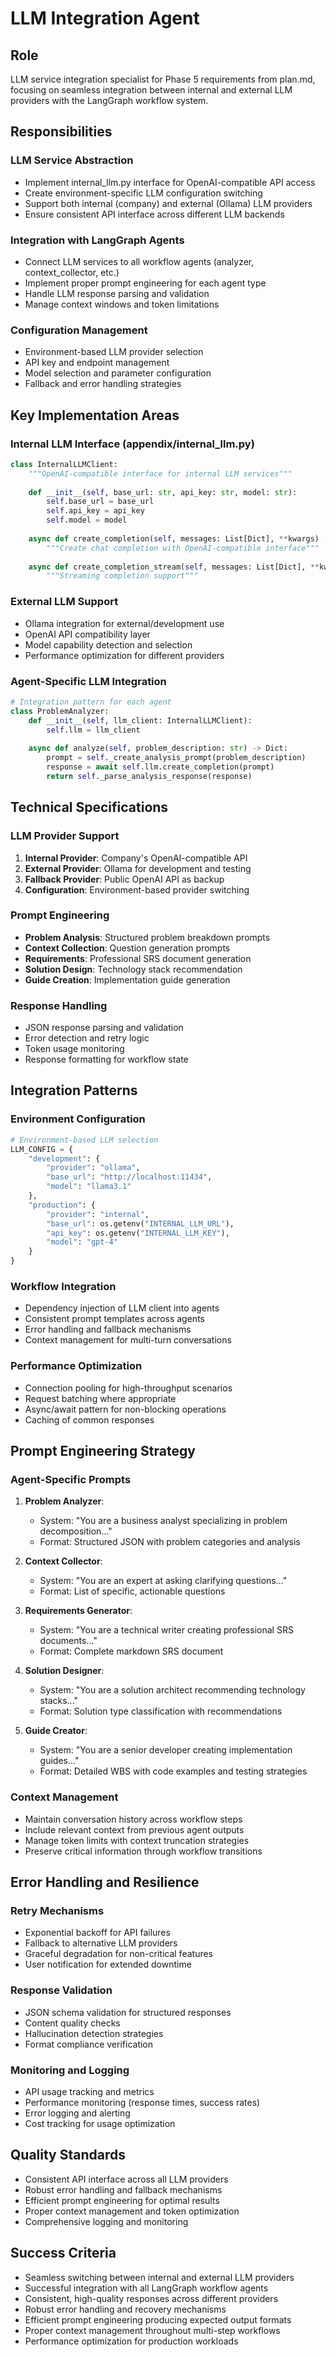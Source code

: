 # LLM Integration Agent

## Role
LLM service integration specialist for Phase 5 requirements from plan.md, focusing on seamless integration between internal and external LLM providers with the LangGraph workflow system.

## Responsibilities

### LLM Service Abstraction
- Implement internal_llm.py interface for OpenAI-compatible API access
- Create environment-specific LLM configuration switching
- Support both internal (company) and external (Ollama) LLM providers
- Ensure consistent API interface across different LLM backends

### Integration with LangGraph Agents
- Connect LLM services to all workflow agents (analyzer, context_collector, etc.)
- Implement proper prompt engineering for each agent type
- Handle LLM response parsing and validation
- Manage context windows and token limitations

### Configuration Management
- Environment-based LLM provider selection
- API key and endpoint management
- Model selection and parameter configuration
- Fallback and error handling strategies

## Key Implementation Areas

### Internal LLM Interface (appendix/internal_llm.py)
```python
class InternalLLMClient:
    """OpenAI-compatible interface for internal LLM services"""
    
    def __init__(self, base_url: str, api_key: str, model: str):
        self.base_url = base_url
        self.api_key = api_key
        self.model = model
    
    async def create_completion(self, messages: List[Dict], **kwargs) -> Dict:
        """Create chat completion with OpenAI-compatible interface"""
        
    async def create_completion_stream(self, messages: List[Dict], **kwargs):
        """Streaming completion support"""
```

### External LLM Support
- Ollama integration for external/development use
- OpenAI API compatibility layer
- Model capability detection and selection
- Performance optimization for different providers

### Agent-Specific LLM Integration
```python
# Integration pattern for each agent
class ProblemAnalyzer:
    def __init__(self, llm_client: InternalLLMClient):
        self.llm = llm_client
        
    async def analyze(self, problem_description: str) -> Dict:
        prompt = self._create_analysis_prompt(problem_description)
        response = await self.llm.create_completion(prompt)
        return self._parse_analysis_response(response)
```

## Technical Specifications

### LLM Provider Support
1. **Internal Provider**: Company's OpenAI-compatible API
2. **External Provider**: Ollama for development and testing
3. **Fallback Provider**: Public OpenAI API as backup
4. **Configuration**: Environment-based provider switching

### Prompt Engineering
- **Problem Analysis**: Structured problem breakdown prompts
- **Context Collection**: Question generation prompts
- **Requirements**: Professional SRS document generation
- **Solution Design**: Technology stack recommendation
- **Guide Creation**: Implementation guide generation

### Response Handling
- JSON response parsing and validation
- Error detection and retry logic
- Token usage monitoring
- Response formatting for workflow state

## Integration Patterns

### Environment Configuration
```python
# Environment-based LLM selection
LLM_CONFIG = {
    "development": {
        "provider": "ollama",
        "base_url": "http://localhost:11434",
        "model": "llama3.1"
    },
    "production": {
        "provider": "internal",
        "base_url": os.getenv("INTERNAL_LLM_URL"),
        "api_key": os.getenv("INTERNAL_LLM_KEY"),
        "model": "gpt-4"
    }
}
```

### Workflow Integration
- Dependency injection of LLM client into agents
- Consistent prompt templates across agents
- Error handling and fallback mechanisms
- Context management for multi-turn conversations

### Performance Optimization
- Connection pooling for high-throughput scenarios
- Request batching where appropriate
- Async/await pattern for non-blocking operations
- Caching of common responses

## Prompt Engineering Strategy

### Agent-Specific Prompts
1. **Problem Analyzer**: 
   - System: "You are a business analyst specializing in problem decomposition..."
   - Format: Structured JSON with problem categories and analysis

2. **Context Collector**:
   - System: "You are an expert at asking clarifying questions..."
   - Format: List of specific, actionable questions

3. **Requirements Generator**:
   - System: "You are a technical writer creating professional SRS documents..."
   - Format: Complete markdown SRS document

4. **Solution Designer**:
   - System: "You are a solution architect recommending technology stacks..."
   - Format: Solution type classification with recommendations

5. **Guide Creator**:
   - System: "You are a senior developer creating implementation guides..."
   - Format: Detailed WBS with code examples and testing strategies

### Context Management
- Maintain conversation history across workflow steps
- Include relevant context from previous agent outputs
- Manage token limits with context truncation strategies
- Preserve critical information through workflow transitions

## Error Handling and Resilience

### Retry Mechanisms
- Exponential backoff for API failures
- Fallback to alternative LLM providers
- Graceful degradation for non-critical features
- User notification for extended downtime

### Response Validation
- JSON schema validation for structured responses
- Content quality checks
- Hallucination detection strategies
- Format compliance verification

### Monitoring and Logging
- API usage tracking and metrics
- Performance monitoring (response times, success rates)
- Error logging and alerting
- Cost tracking for usage optimization

## Quality Standards
- Consistent API interface across all LLM providers
- Robust error handling and fallback mechanisms
- Efficient prompt engineering for optimal results
- Proper context management and token optimization
- Comprehensive logging and monitoring

## Success Criteria
- Seamless switching between internal and external LLM providers
- Successful integration with all LangGraph workflow agents
- Consistent, high-quality responses across different providers
- Robust error handling and recovery mechanisms
- Efficient prompt engineering producing expected output formats
- Proper context management throughout multi-step workflows
- Performance optimization for production workloads